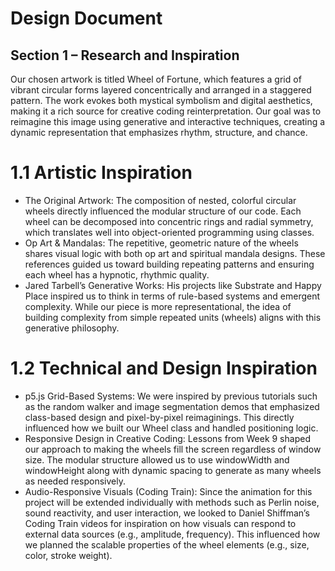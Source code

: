 # Design Document
## Section 1 – Research and Inspiration
Our chosen artwork is titled Wheel of Fortune, which features a grid of vibrant circular forms layered concentrically and arranged in a staggered pattern. The work evokes both mystical symbolism and digital aesthetics, making it a rich source for creative coding reinterpretation. Our goal was to reimagine this image using generative and interactive techniques, creating a dynamic representation that emphasizes rhythm, structure, and chance.

# 1.1 Artistic Inspiration
- The Original Artwork: The composition of nested, colorful circular wheels directly influenced the modular structure of our code. Each wheel can be decomposed into concentric rings and radial symmetry, which translates well into object-oriented programming using classes.
- Op Art & Mandalas: The repetitive, geometric nature of the wheels shares visual logic with both op art and spiritual mandala designs. These references guided us toward building repeating patterns and ensuring each wheel has a hypnotic, rhythmic quality.
- Jared Tarbell’s Generative Works: His projects like Substrate and Happy Place inspired us to think in terms of rule-based systems and emergent complexity. While our piece is more representational, the idea of building complexity from simple repeated units (wheels) aligns with this generative philosophy.

# 1.2 Technical and Design Inspiration
- p5.js Grid-Based Systems: We were inspired by previous tutorials such as the random walker and image segmentation demos that emphasized class-based design and pixel-by-pixel reimaginings. This directly influenced how we built our Wheel class and handled positioning logic.
- Responsive Design in Creative Coding: Lessons from Week 9 shaped our approach to making the wheels fill the screen regardless of window size. The modular structure allowed us to use windowWidth and windowHeight along with dynamic spacing to generate as many wheels as needed responsively.
- Audio-Responsive Visuals (Coding Train): Since the animation for this project will be extended individually with methods such as Perlin noise, sound reactivity, and user interaction, we looked to Daniel Shiffman’s Coding Train videos for inspiration on how visuals can respond to external data sources (e.g., amplitude, frequency). This influenced how we planned the scalable properties of the wheel elements (e.g., size, color, stroke weight).